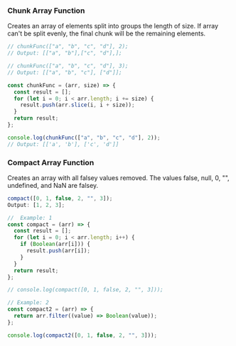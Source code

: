 ### Chunk Array Function

Creates an array of elements split into groups the length of size. If array can't be split evenly, the final chunk will be the remaining elements.

```javascript
// chunkFunc(["a", "b", "c", "d"], 2);
// Output: [["a", "b"],["c", "d"],];

// chunkFunc(["a", "b", "c", "d"], 3);
// Output: [["a", "b", "c"], ["d"]];

const chunkFunc = (arr, size) => {
  const result = [];
  for (let i = 0; i < arr.length; i += size) {
    result.push(arr.slice(i, i + size));
  }
  return result;
};

console.log(chunkFunc(["a", "b", "c", "d"], 2));
// Output: [['a', 'b'], ['c', 'd']]
```

### Compact Array Function

Creates an array with all falsey values removed. The values false, null, 0, "", undefined, and NaN are falsey.

```javascript
compact([0, 1, false, 2, "", 3]);
Output: [1, 2, 3];

//  Example: 1
const compact = (arr) => {
  const result = [];
  for (let i = 0; i < arr.length; i++) {
    if (Boolean(arr[i])) {
      result.push(arr[i]);
    }
  }
  return result;
};

// console.log(compact([0, 1, false, 2, "", 3]));

// Example: 2
const compact2 = (arr) => {
  return arr.filter((value) => Boolean(value));
};

console.log(compact2([0, 1, false, 2, "", 3]));
```
